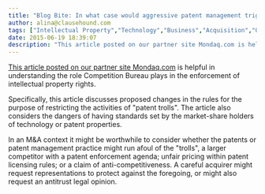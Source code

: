 ```yaml
---
title: "Blog Bite: In what case would aggressive patent management trigger the scrutiny of the Competition Bureau?"
author: alina@clausehound.com
tags: ["Intellectual Property","Technology","Business","Acquisition","Ownership of Intellectual Property","Definition of Intellectual Property","Intellectual Property Transfer","Small Business Corner","IP Transfer","Blog Bites","Mondaq","Canada (General)"]
date: 2015-06-19 18:39:07
description: "This article posted on our partner site Mondaq.com is helpful in understanding the role Competition Bureau plays in the enforcement of intellectual property rights."
---
```


[This article posted on our partner site Mondaq.com](http://www.mondaq.com/canada/x/405918/Patent/Competition+Bureau+Releases+Draft+Update+Of+Intellectual+Property+Enforcement+Guidelines+Addressing+Conduct+Involving+Patent+Assertion+Entities+And+Industry+Standard+Patents) is helpful in understanding the role Competition Bureau plays in the enforcement of intellectual property rights.

Specifically, this article discusses proposed changes in the rules for the purpose of restricting the activities of "patent trolls". The article also considers the dangers of having standards set by the market-share holders of technology or patent properties.

In an M&A context it might be worthwhile to consider whether the patents or patent management practice might run afoul of the "trolls", a larger competitor with a patent enforcement agenda; unfair pricing within patent licensing rules; or a claim of anti-competitiveness. A careful acquirer might request representations to protect against the foregoing, or might also request an antitrust legal opinion.
